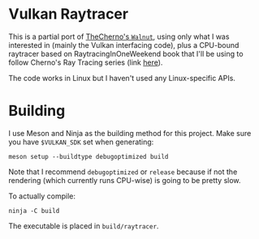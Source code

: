 # Vulkan Raytracer

This is a partial port of [TheCherno's `Walnut`](https://github.com/TheCherno/Walnut), using only
what I was interested in (mainly the Vulkan interfacing code), plus a CPU-bound raytracer based on RaytracingInOneWeekend book
that I'll be using to follow Cherno's Ray Tracing series (link [here](https://www.youtube.com/playlist?list=PLlrATfBNZ98edc5GshdBtREv5asFW3yXl)).

The code works in Linux but I haven't used any Linux-specific APIs.

# Building

I use Meson and Ninja as the building method for this project. Make sure you
have `$VULKAN_SDK` set when generating:

```
meson setup --buildtype debugoptimized build
```

Note that I recommend `debugoptimized` or `release` because if not the rendering
(which currently runs CPU-wise) is going to be pretty slow.

To actually compile:

```
ninja -C build
```

The executable is placed in `build/raytracer`.
